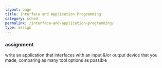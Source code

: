 ```yaml
---
layout: page
title: Interface and Application Programming
category: sched
permalink: /interface-and-application-programming/
type: assign
---
```




### assignment
   write an application that interfaces with an input &/or output device
      that you made, comparing as many tool options as possible
